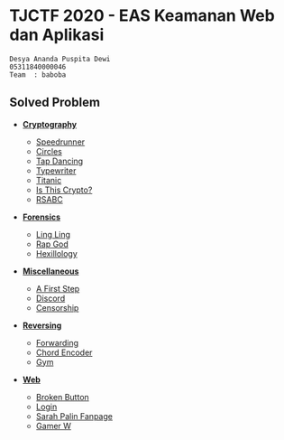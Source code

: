 # TJCTF 2020 - EAS Keamanan Web dan Aplikasi
```
Desya Ananda Puspita Dewi
05311840000046
Team  : baboba
```

## Solved Problem
- **[Cryptography](https://github.com/desyaapd/TJCTF-2020-baboba/tree/master/Cryptography)**
  - [Speedrunner](https://github.com/desyaapd/TJCTF-2020-baboba/tree/master/Cryptography/Speedrunner)
  - [Circles](https://github.com/desyaapd/TJCTF-2020-baboba/tree/master/Cryptography/Circles)
  - [Tap Dancing](https://github.com/desyaapd/TJCTF-2020-baboba/tree/master/Cryptography/Tap%20Dancing)
  - [Typewriter](https://github.com/desyaapd/TJCTF-2020-baboba/tree/master/Cryptography/Typewriter)
  - [Titanic](https://github.com/desyaapd/TJCTF-2020-baboba/tree/master/Cryptography/Titanic)
  - [Is This Crypto?](https://github.com/desyaapd/TJCTF-2020-baboba/tree/master/Cryptography/Is%20This%20Crypto?)
  - [RSABC](https://github.com/desyaapd/TJCTF-2020-baboba/tree/master/Cryptography/RSABC)

- **[Forensics](https://github.com/desyaapd/TJCTF-2020-baboba/tree/master/Forensics)**
  - [Ling Ling](https://github.com/desyaapd/TJCTF-2020-baboba/tree/master/Forensics/Ling%20Ling)
  - [Rap God](https://github.com/desyaapd/TJCTF-2020-baboba/tree/master/Forensics/Rap-God)
  - [Hexillology](https://github.com/desyaapd/TJCTF-2020-baboba/tree/master/Forensics/Hexillology)

- **[Miscellaneous](https://github.com/desyaapd/TJCTF-2020-baboba/tree/master/Miscellaneous)**
  - [A First Step](https://github.com/desyaapd/TJCTF-2020-baboba/tree/master/Miscellaneous/A%20First%20Step)
  - [Discord](https://github.com/desyaapd/TJCTF-2020-baboba/tree/master/Miscellaneous/Discord)
  - [Censorship](https://github.com/desyaapd/TJCTF-2020-baboba/tree/master/Miscellaneous/Censorship)

- **[Reversing](https://github.com/desyaapd/TJCTF-2020-baboba/tree/master/Reversing)**
  - [Forwarding](https://github.com/desyaapd/TJCTF-2020-baboba/tree/master/Reversing/Forwarding)
  - [Chord Encoder](https://github.com/desyaapd/TJCTF-2020-baboba/tree/master/Reversing/Chord%20Encoder)
  - [Gym](https://github.com/desyaapd/TJCTF-2020-baboba/tree/master/Reversing/Gym)

- **[Web](https://github.com/desyaapd/TJCTF-2020-baboba/tree/master/Web)**
  - [Broken Button](https://github.com/desyaapd/TJCTF-2020-baboba/tree/master/Web/Broken%20Button)
  - [Login](https://github.com/desyaapd/TJCTF-2020-baboba/tree/master/Web/Login)
  - [Sarah Palin Fanpage](https://github.com/desyaapd/TJCTF-2020-baboba/tree/master/Web/Sarah%20Palin)
  - [Gamer W](https://github.com/desyaapd/TJCTF-2020-baboba/tree/master/Web/Gamer%20W)

